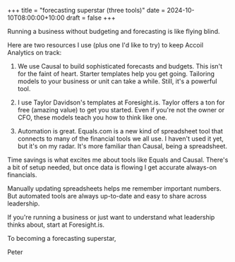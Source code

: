 +++
title = "forecasting superstar (three tools)"
date = 2024-10-10T08:00:00+10:00
draft = false
+++

Running a business without budgeting and forecasting is like flying blind.

Here are two resources I use (plus one I'd like to try) to keep Accoil Analytics on track:

1. We use ​Causal​ to build sophisticated forecasts and budgets. This isn't for the faint of heart. Starter templates help you get going. Tailoring models to your business or unit can take a while. Still, it's a powerful tool.

2. I use Taylor Davidson's templates at ​​Foresight.is​​. Taylor offers a ton for free (amazing value) to get you started. Even if you're not the owner or CFO, these models teach you how to think like one.

3. Automation is great. ​​Equals.com​​ is a new kind of spreadsheet tool that connects to many of the financial tools we all use. I haven't used it yet, but it's on my radar. It's more familiar than Causal, being a spreadsheet.

Time savings is what excites me about tools like Equals and Causal. There's a bit of setup needed, but once data is flowing I get accurate always-on financials.

Manually updating spreadsheets helps me remember important numbers. But automated tools are always up-to-date and easy to share across leadership.

If you're running a business or just want to understand what leadership thinks about, start at Foresight.is.

To becoming a forecasting superstar,

Peter